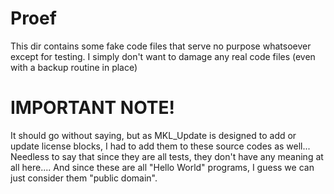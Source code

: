 # Proef

This dir contains some fake code files that serve no purpose whatsoever except for testing.
I simply don't want to damage any real code files (even with a backup routine in place)


# IMPORTANT NOTE!

It should go without saying, but as MKL_Update is designed to add or update license blocks, I had to add them to these source codes as well... Needless to say that since they are all tests, they don't have any meaning at all here....
And since these are all "Hello World" programs, I guess we can just consider them "public domain".